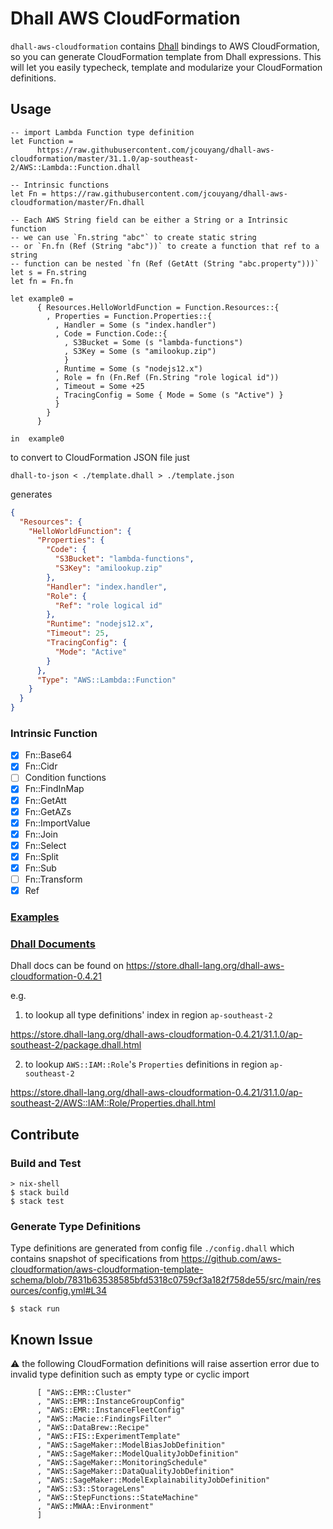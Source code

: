 # Dhall AWS CloudFormation

`dhall-aws-cloudformation` contains [Dhall](https://github.com/dhall-lang/dhall-lang) bindings to AWS CloudFormation, so you can generate CloudFormation template from Dhall expressions. This will let you easily typecheck, template and modularize your CloudFormation definitions.

## Usage

```dhall
-- import Lambda Function type definition
let Function =
      https://raw.githubusercontent.com/jcouyang/dhall-aws-cloudformation/master/31.1.0/ap-southeast-2/AWS::Lambda::Function.dhall

-- Intrinsic functions
let Fn = https://raw.githubusercontent.com/jcouyang/dhall-aws-cloudformation/master/Fn.dhall

-- Each AWS String field can be either a String or a Intrinsic function
-- we can use `Fn.string "abc"` to create static string
-- or `Fn.fn (Ref (String "abc"))` to create a function that ref to a string
-- function can be nested `fn (Ref (GetAtt (String "abc.property")))`
let s = Fn.string
let fn = Fn.fn

let example0 =
      { Resources.HelloWorldFunction = Function.Resources::{
        , Properties = Function.Properties::{
          , Handler = Some (s "index.handler")
          , Code = Function.Code::{
            , S3Bucket = Some (s "lambda-functions")
            , S3Key = Some (s "amilookup.zip")
            }
          , Runtime = Some (s "nodejs12.x")
          , Role = fn (Fn.Ref (Fn.String "role logical id"))
          , Timeout = Some +25
          , TracingConfig = Some { Mode = Some (s "Active") }
          }
        }
      }

in  example0
```

to convert to CloudFormation JSON file just
```
dhall-to-json < ./template.dhall > ./template.json
```

generates

```json
{
  "Resources": {
    "HelloWorldFunction": {
      "Properties": {
        "Code": {
          "S3Bucket": "lambda-functions",
          "S3Key": "amilookup.zip"
        },
        "Handler": "index.handler",
        "Role": {
          "Ref": "role logical id"
        },
        "Runtime": "nodejs12.x",
        "Timeout": 25,
        "TracingConfig": {
          "Mode": "Active"
        }
      },
      "Type": "AWS::Lambda::Function"
    }
  }
}
```
### Intrinsic Function

- [x] Fn::Base64
- [x] Fn::Cidr
- [ ] Condition functions
- [x] Fn::FindInMap
- [x] Fn::GetAtt
- [x] Fn::GetAZs
- [x] Fn::ImportValue
- [x] Fn::Join
- [x] Fn::Select
- [x] Fn::Split
- [x] Fn::Sub
- [ ] Fn::Transform
- [x] Ref

### [Examples](./examples)

### [Dhall Documents](https://store.dhall-lang.org/dhall-aws-cloudformation-0.4.21)
Dhall docs can be found on https://store.dhall-lang.org/dhall-aws-cloudformation-0.4.21

e.g.

1. to lookup all type definitions' index in region `ap-southeast-2`

https://store.dhall-lang.org/dhall-aws-cloudformation-0.4.21/31.1.0/ap-southeast-2/package.dhall.html

2. to lookup `AWS::IAM::Role`'s `Properties` definitions in region `ap-southeast-2`

https://store.dhall-lang.org/dhall-aws-cloudformation-0.4.21/31.1.0/ap-southeast-2/AWS::IAM::Role/Properties.dhall.html

## Contribute
### Build and Test

```
> nix-shell
$ stack build
$ stack test
```

### Generate Type Definitions

Type definitions are generated from config file `./config.dhall` which contains snapshot of specifications from https://github.com/aws-cloudformation/aws-cloudformation-template-schema/blob/7831b63538585bfd5318c0759cf3a182f758de55/src/main/resources/config.yml#L34

```
$ stack run
```

## Known Issue
:warning: the following CloudFormation definitions will raise assertion error due to invalid type definition such as empty type or cyclic import

```
      [ "AWS::EMR::Cluster"
      , "AWS::EMR::InstanceGroupConfig"
      , "AWS::EMR::InstanceFleetConfig"
      , "AWS::Macie::FindingsFilter"
      , "AWS::DataBrew::Recipe"
      , "AWS::FIS::ExperimentTemplate"
      , "AWS::SageMaker::ModelBiasJobDefinition"
      , "AWS::SageMaker::ModelQualityJobDefinition"
      , "AWS::SageMaker::MonitoringSchedule"
      , "AWS::SageMaker::DataQualityJobDefinition"
      , "AWS::SageMaker::ModelExplainabilityJobDefinition"
      , "AWS::S3::StorageLens"
      , "AWS::StepFunctions::StateMachine"
      , "AWS::MWAA::Environment"
      ]
```
